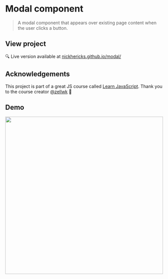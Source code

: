 # Modal component
> A modal component that appears over existing page content when the user clicks a button.

## View project
 :mag: Live version available at [nickhericks.github.io/modal/](https://nickhericks.github.io/modal/)

## Acknowledgements
This project is part of a great JS course called [Learn JavaScript](https://learnjavascript.today/). Thank you to the course creator [@zellwk](https://github.com/zellwk) :raised_hands:

## Demo
<img src="https://github.com/zellwk/jsf/raw/master/images/components/modal/animate/complete.gif" width="500">
